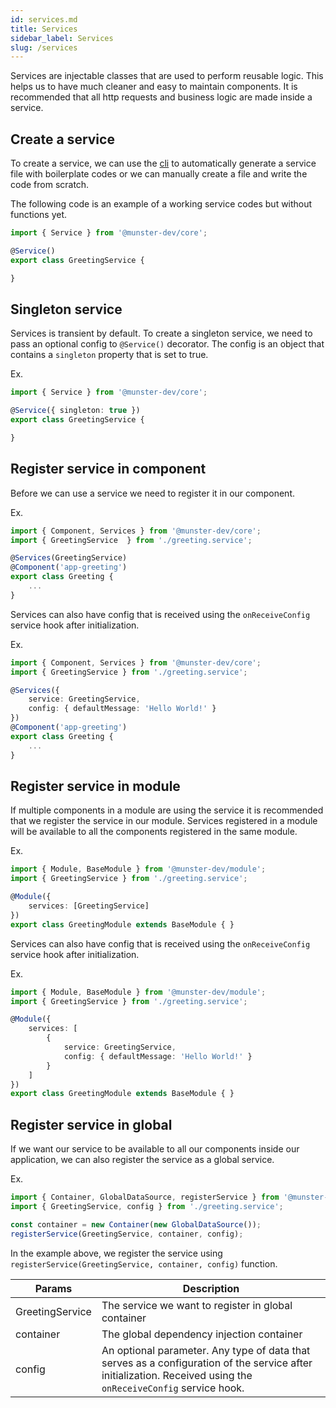 ```yaml
---
id: services.md
title: Services
sidebar_label: Services
slug: /services
---
```


Services are injectable classes that are used to perform reusable logic.
This helps us to have much cleaner and easy to maintain components.
It is recommended that all http requests and business logic are made inside a service.

## Create a service

To create a service, we can use the [cli](./cli-what-is-cli) to automatically generate a service file with boilerplate codes or we can manually create a file and write the code from scratch.

The following code is an example of a working service codes but without functions yet.

```typescript
import { Service } from '@munster-dev/core';

@Service()
export class GreetingService {

}
```

## Singleton service

Services is transient by default.
To create a singleton service, we need to pass an optional config to `@Service()` decorator.
The config is an object that contains a `singleton` property that is set to true.

Ex.

```typescript
import { Service } from '@munster-dev/core';

@Service({ singleton: true })
export class GreetingService {

}
```

## Register service in component

Before we can use a service we need to register it in our component.

Ex.

```typescript
import { Component, Services } from '@munster-dev/core';
import { GreetingService  } from './greeting.service';

@Services(GreetingService)
@Component('app-greeting')
export class Greeting {
    ...
}
```

Services can also have config that is received using the `onReceiveConfig` service hook after initialization.

Ex.

```typescript
import { Component, Services } from '@munster-dev/core';
import { GreetingService } from './greeting.service';

@Services({
    service: GreetingService,
    config: { defaultMessage: 'Hello World!' }
})
@Component('app-greeting')
export class Greeting {
    ...
}
```

## Register service in module

If multiple components in a module are using the service it is recommended that we register the service in our module.
Services registered in a module will be available to all the components registered in the same module.

Ex.

```typescript
import { Module, BaseModule } from '@munster-dev/module';
import { GreetingService } from './greeting.service';

@Module({
    services: [GreetingService]
})
export class GreetingModule extends BaseModule { }
```

Services can also have config that is received using the `onReceiveConfig` service hook after initialization.

Ex.

```typescript
import { Module, BaseModule } from '@munster-dev/module';
import { GreetingService } from './greeting.service';

@Module({
    services: [
        {
            service: GreetingService,
            config: { defaultMessage: 'Hello World!' }
        }
    ]
})
export class GreetingModule extends BaseModule { }
```

## Register service in global

If we want our service to be available to all our components inside our application, we can also register the service as a global service.

Ex.

```typescript
import { Container, GlobalDataSource, registerService } from '@munster-dev/core';
import { GreetingService, config } from './greeting.service';

const container = new Container(new GlobalDataSource());
registerService(GreetingService, container, config);
```

In the example above, we register the service using `registerService(GreetingService, container, config)` function.

| Params | Description |
| --- | --- |
| GreetingService | The service we want to register in global container |
| container | The global dependency injection container |
| config | An optional parameter. Any type of data that serves as a configuration of the service after initialization. Received using the `onReceiveConfig` service hook. |